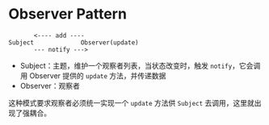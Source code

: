 # Observer Pattern

```
       <---- add ----
Subject             Observer(update)
       --- notify --->
```

* Subject：主题，维护一个观察者列表，当状态改变时，触发 `notify`，它会调用 Observer 提供的  `update` 方法，并传递数据
* Observer：观察者


这种模式要求观察者必须统一实现一个 `update` 方法供 `Subject` 去调用，这里就出现了强耦合。
